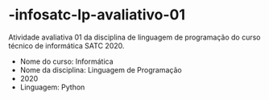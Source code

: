 # -infosatc-lp-avaliativo-01
Atividade avaliativa 01 da disciplina de linguagem de programação do curso técnico de informática SATC 2020.
- Nome do curso: Informática
- Nome da disciplina: Linguagem de Programação
-  2020
- Linguagem: Python
